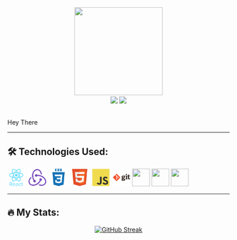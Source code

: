 <div id="header" align="center" >
  <img src="https://media0.giphy.com/media/v1.Y2lkPTc5MGI3NjExamJocW5oazU0MHlwOTdzNjFvZ3BlYTNwZWJ4OTNuZng2YmViaG5vdCZlcD12MV9pbnRlcm5hbF9naWZfYnlfaWQmY3Q9Zw/wGWFVvwJybDwTlnTSS/giphy.gif" width="200" height="200">
</div>

<div align="center">
  <img src="https://img.shields.io/badge/LinkedIn-link?style=flat&color=blue&link=https%3A%2F%2Fwww.linkedin.com%2Fin%2Fbrian-osora%2F">
  <img src="https://img.shields.io/badge/x-in?style=flat-square&logo=x&color=black&link=https%3A%2F%2Fx.com%2FBryanOsora" >
</div>

<div align="center">
  <img src="https://komarev.com/ghpvc/?username=Osorabrian&style=flat-square&color=blue" alt=""/>
</div>

<p>Hey There </p>

----
## 🛠️ Technologies Used:

<div>
  <img src="https://github.com/devicons/devicon/blob/master/icons/react/react-original-wordmark.svg" title="React" alt="React" width="40" height="40"/>&nbsp;
  <img src="https://github.com/devicons/devicon/blob/master/icons/redux/redux-original.svg" title="Redux" alt="Redux " width="40" height="40"/>&nbsp;
  <img src="https://github.com/devicons/devicon/blob/master/icons/css3/css3-plain-wordmark.svg"  title="CSS3" alt="CSS" width="40" height="40"/>&nbsp;
  <img src="https://github.com/devicons/devicon/blob/master/icons/html5/html5-original.svg" title="HTML5" alt="HTML" width="40" height="40"/>&nbsp;
  <img src="https://github.com/devicons/devicon/blob/master/icons/javascript/javascript-original.svg" title="JavaScript" alt="JavaScript" width="40" height="40"/>&nbsp;
  <img src="https://github.com/devicons/devicon/blob/master/icons/git/git-original-wordmark.svg" title="Git" **alt="Git" width="40" height="40"/>
  <img src="https://cdn.jsdelivr.net/gh/devicons/devicon@latest/icons/django/django-plain-wordmark.svg"  width="40" height="40" color="white"/>
  <img src="https://cdn.jsdelivr.net/gh/devicons/devicon@latest/icons/python/python-original-wordmark.svg"  width="40" height="40"/>
  <img src="https://cdn.jsdelivr.net/gh/devicons/devicon@latest/icons/djangorest/djangorest-original.svg" width="40" height="40"/>
</div>

---
## 🔥 My Stats:
<div align="center">
<a href="https://git.io/streak-stats"><img src="https://github-readme-streak-stats.herokuapp.com?user=Osorabrian&theme=gotham&border_radius=4.4&date_format=M%20j%5B%2C%20Y%5D" alt="GitHub Streak" /></a>
</div>



